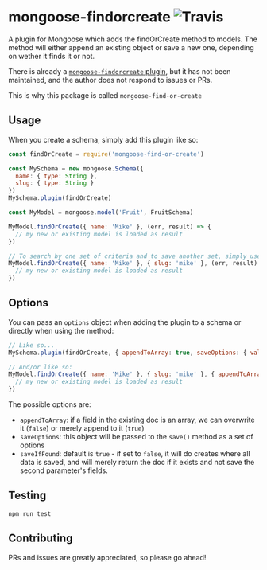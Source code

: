 # mongoose-findorcreate ![Travis](https://img.shields.io/travis/mtimofiiv/mongoose-findorcreate.svg)

A plugin for Mongoose which adds the findOrCreate method to models. The method will either append an existing object or save a new one, depending on wether it finds it or not.

There is already a [`mongoose-findorcreate` plugin](https://github.com/drudge/mongoose-findorcreate), but it has not been maintained, and the author does not respond to issues or PRs.

This is why this package is called `mongoose-find-or-create`

## Usage

When you create a schema, simply add this plugin like so:

```js
const findOrCreate = require('mongoose-find-or-create')

const MySchema = new mongoose.Schema({
  name: { type: String },
  slug: { type: String }
})
MySchema.plugin(findOrCreate)

const MyModel = mongoose.model('Fruit', FruitSchema)

MyModel.findOrCreate({ name: 'Mike' }, (err, result) => {
  // my new or existing model is loaded as result
})

// To search by one set of criteria and to save another set, simply use a second object:
MyModel.findOrCreate({ name: 'Mike' }, { slug: 'mike' }, (err, result) => {
  // my new or existing model is loaded as result
})

```

## Options

You can pass an `options` object when adding the plugin to a schema or directly when using the method:

```js
// Like so...
MySchema.plugin(findOrCreate, { appendToArray: true, saveOptions: { validateBeforeSave: false } })

// And/or like so:
MyModel.findOrCreate({ name: 'Mike' }, { slug: 'mike' }, { appendToArray: true }, (err, result) => {
  // my new or existing model is loaded as result
})
```

The possible options are:

 * `appendToArray`: if a field in the existing doc is an array, we can overwrite it (`false`) or merely append to it (`true`)
 * `saveOptions`: this object will be passed to the `save()` method as a set of options
 * `saveIfFound`: default is `true` - if set to `false`, it will do creates where all data is saved, and will merely return the doc if it exists and not save the second parameter's fields.

## Testing

```
npm run test
```

## Contributing

PRs and issues are greatly appreciated, so please go ahead!
